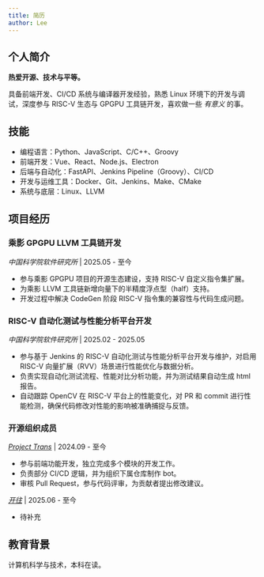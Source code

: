 ```yaml
---
title: 简历
author: Lee
---
```


## 个人简介

**热爱开源、技术与平等。**

具备前端开发、CI/CD 系统与编译器开发经验，熟悉 Linux 环境下的开发与调试，深度参与 RISC-V 生态与 GPGPU 工具链开发，喜欢做一些 _有意义_ 的事。

## 技能

- 编程语言：Python、JavaScript、C/C++、Groovy
- 前端开发：Vue、React、Node.js、Electron
- 后端与自动化：FastAPI、Jenkins Pipeline（Groovy）、CI/CD
- 开发与运维工具：Docker、Git、Jenkins、Make、CMake
- 系统与底层：Linux、LLVM

## 项目经历

### 乘影 GPGPU LLVM 工具链开发

_中国科学院软件研究所_ | 2025.05 - 至今

- 参与乘影 GPGPU 项目的开源生态建设，支持 RISC-V 自定义指令集扩展。
- 为乘影 LLVM 工具链新增向量下的半精度浮点型（half）支持。
- 开发过程中解决 CodeGen 阶段 RISC-V 指令集的兼容性与代码生成问题。

### RISC-V 自动化测试与性能分析平台开发

_中国科学院软件研究所_ | 2025.02 - 2025.05

- 参与基于 Jenkins 的 RISC-V 自动化测试与性能分析平台开发与维护，对启用 RISC-V 向量扩展（RVV）场景进行性能优化与数据分析。
- 负责实现自动化测试流程、性能对比分析功能，并为测试结果自动生成 html 报告。
- 自动跟踪 OpenCV 在 RISC-V 平台上的性能变化，对 PR 和 commit 进行性能检测，确保代码修改对性能的影响被准确捕捉与反馈。

### 开源组织成员

_[Project Trans](https://github.com/project-trans)_ | 2024.09 - 至今

- 参与前端功能开发，独立完成多个模块的开发工作。
- 负责部分 CI/CD 逻辑，并为组织下属仓库制作 bot。
- 审核 Pull Request，参与代码评审，为贡献者提出修改建议。

_[开往](https://github.com/travellings-link/travellings)_ | 2025.06 - 至今

- 待补充

## 教育背景

计算机科学与技术，本科在读。

<!-- 其他不重要的经历，仅作记录。 -->

<!-- ### 小米社区 PK 台板块主持人

_小米社区_ | 2021.08 - 2023.12

- 累计创作内容 470+ 篇，累计互动量 122w+，平均互动量 2600+，单帖最高互动量达 2.8w+，多次打造爆款内容。
-->
